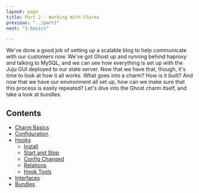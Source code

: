 ```yaml
---
layout: page
title: Part 2 - Working With Charms
previous: "../part1"
next: "1-basics"

---
```


We've done a good job of setting up a scalable blog to help communicate with our
customers now.  We've got Ghost up and running behind haproxy and talking to
MySQL, and we can see how everything is set up with the Juju GUI deployed to our
state server.  Now that we have that, though, it's time to look at how it all
works.  What goes into a charm?  How is it built?  And now that we have our
environment all set up, how can we make sure that this process is easily
repeated?  Let's dive into the Ghost charm itself, and take a look at bundles.

Contents
--------

* [Charm Basics](/1-basics)
* [Configuration](/2-config)
* [Hooks](/3-hooks)
    * [Install](/3-hooks/1-install)
    * [Start and Stop](/3-hooks/2-start-stop)
    * [Config Changed](/3-hooks/3-config-changed)
    * [Relations](/3-hooks/4-relations)
    * [Hook Tools](/3-hooks/5-tools)
* [Interfaces](/4-interfaces)
* [Bundles](/5-bundles)
